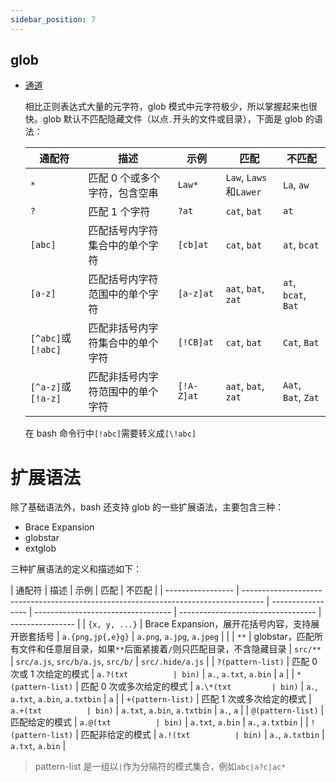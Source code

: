 ```yaml
---
sidebar_position: 7
---
```


## glob

- [通道](https://juejin.cn/post/6844904077801816077)

  相比正则表达式大量的元字符，glob 模式中元字符极少，所以掌握起来也很快。glob 默认不匹配隐藏文件（以点`.`开头的文件或目录），下面是 glob 的语法：

  | 通配符             | 描述                             | 示例       | 匹配                   | 不匹配              |
  | ------------------ | -------------------------------- | ---------- | ---------------------- | ------------------- |
  | `*`                | 匹配 0 个或多个字符，包含空串    | `Law*`     | `Law`, `Laws`和`Lawer` | `La`, `aw`          |
  | `?`                | 匹配 1 个字符                    | `?at`      | `cat`, `bat`           | `at`                |
  | `[abc]`            | 匹配括号内字符集合中的单个字符   | `[cb]at`   | `cat`, `bat`           | `at`, `bcat`        |
  | `[a-z]`            | 匹配括号内字符范围中的单个字符   | `[a-z]at`  | `aat`, `bat`, `zat`    | `at`, `bcat`, `Bat` |
  | `[^abc]`或`[!abc]` | 匹配非括号内字符集合中的单个字符 | `[!CB]at`  | `cat`, `bat`           | `Cat`, `Bat`        |
  | `[^a-z]`或`[!a-z]` | 匹配非括号内字符范围中的单个字符 | `[!A-Z]at` | `aat`, `bat`, `zat`    | `Aat`, `Bat`, `Zat` |

  在 bash 命令行中`[!abc]`需要转义成`[\!abc]`

# 扩展语法

除了基础语法外，bash 还支持 glob 的一些扩展语法，主要包含三种：

- Brace Expansion
- globstar
- extglob

三种扩展语法的定义和描述如下：

| 通配符            | 描述                                                                                | 示例              | 匹配                               | 不匹配                             |
| ----------------- | ----------------------------------------------------------------------------------- | ----------------- | ---------------------------------- | ---------------------------------- | ---------------- |
| `{x, y, ...}`     | Brace Expansion，展开花括号内容，支持展开嵌套括号                                   | `a.{png,jp{,e}g}` | `a.png`, `a.jpg`, `a.jpeg`         |                                    |
| `**`              | globstar，匹配所有文件和任意层目录，如果`**`后面紧接着`/`则只匹配目录，不含隐藏目录 | `src/**`          | `src/a.js`, `src/b/a.js`, `src/b/` | `src/.hide/a.js`                   |
| `?(pattern-list)` | 匹配 0 次或 1 次给定的模式                                                          | `a.?(txt          | bin)`                              | `a.`, `a.txt`, `a.bin`             | `a`              |
| `*(pattern-list)` | 匹配 0 次或多次给定的模式                                                           | `a.\*(txt         | bin)`                              | `a.`, `a.txt`, `a.bin`, `a.txtbin` | `a`              |
| `+(pattern-list)` | 匹配 1 次或多次给定的模式                                                           | `a.+(txt          | bin)`                              | `a.txt`, `a.bin`, `a.txtbin`       | `a.`, `a`        |
| `@(pattern-list)` | 匹配给定的模式                                                                      | `a.@(txt          | bin)`                              | `a.txt`, `a.bin`                   | `a.`, `a.txtbin` |
| `!(pattern-list)` | 匹配非给定的模式                                                                    | `a.!(txt          | bin)`                              | `a.`, `a.txtbin`                   | `a.txt`, `a.bin` |

> pattern-list 是一组以`|`作为分隔符的模式集合，例如`abc|a?c|ac*`
